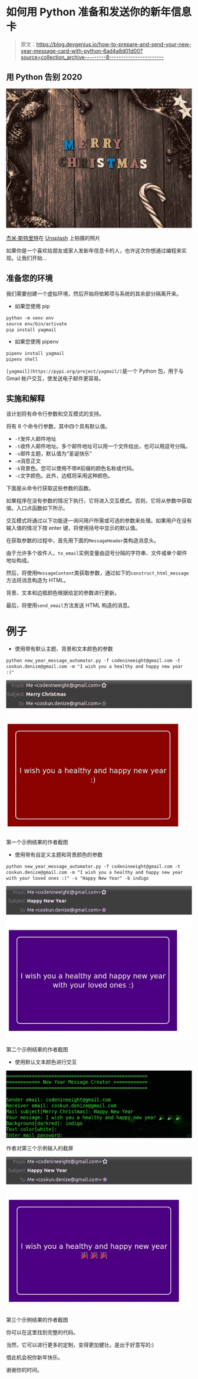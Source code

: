 # 如何用 Python 准备和发送你的新年信息卡

> 原文：<https://blog.devgenius.io/how-to-prepare-and-send-your-new-year-message-card-with-python-6ad4a8d01d00?source=collection_archive---------8----------------------->

## 用 Python 告别 2020

![](img/c96d14129a7887241d4caaaceff60707.png)

[杰米·斯特里特](https://unsplash.com/@jamie452?utm_source=medium&utm_medium=referral)在 [Unsplash](https://unsplash.com?utm_source=medium&utm_medium=referral) 上拍摄的照片

如果你是一个喜欢给朋友或家人发新年信息卡的人，也许这次你想通过编程来实现。让我们开始…

## 准备您的环境

我们需要创建一个虚拟环境，然后开始将依赖项与系统的其余部分隔离开来。

*   如果您使用 pip

```
python -m venv env
source env/bin/activate
pip install yagmail
```

*   如果您使用 pipenv

```
pipenv install yagmail
pipenv shell
```

`[yagmail](https://pypi.org/project/yagmail/)`是一个 Python 包，用于与 Gmail 帐户交互，使发送电子邮件更容易。

## 实施和解释

该计划将有命令行参数和交互模式的支持。

将有 6 个命令行参数，其中四个具有默认值。

*   `-f`发件人邮件地址
*   `-t`收件人邮件地址。多个邮件地址可以用一个文件给出，也可以用逗号分隔。
*   `-s`邮件主题，默认值为“圣诞快乐”
*   `-m`消息正文
*   `-b`背景色。您可以使用不带#前缀的颜色名称或代码。
*   `-c`文字颜色。此外，边框将采用这种颜色。

下面是从命令行获取这些参数的函数。

如果程序在没有参数的情况下执行，它将进入交互模式。否则，它将从参数中获取值。入口点函数如下所示。

交互模式将通过以下功能逐一询问用户所需或可选的参数来处理。如果用户在没有输入值的情况下按 enter 键，将使用括号中显示的默认值。

在获取参数的过程中，首先用下面的`MessageHeader`类构造消息头。

由于允许多个收件人，`to_email`实例变量由逗号分隔的字符串、文件或单个邮件地址构成。

然后，将使用`MessageContent`类获取参数，通过如下的`construct_html_message`方法将消息构造为 HTML。

背景、文本和边框颜色根据给定的参数进行更新。

最后，将使用`send_email`方法发送 HTML 构造的消息。

# 例子

*   使用带有默认主题、背景和文本颜色的参数

```
python new_year_message_automator.py -f codenineeight@gmail.com -t coskun.denize@gmail.com -m "I wish you a healthy and happy new year :)"
```

![](img/a46abf4daeee8d494bbcf1c1eb65efb4.png)

第一个示例结果的作者截图

*   使用带有自定义主题和背景颜色的参数

```
python new_year_message_automator.py -f codenineeight@gmail.com -t coskun.denize@gmail.com -m "I wish you a healthy and happy new year with your loved ones :)" -s "Happy New Year" -b indigo
```

![](img/89c770e5db640d65fb05cd3afb2a1b68.png)

第二个示例结果的作者截图

*   使用默认文本颜色进行交互

![](img/a08a2d800f03cf7433c5f07ab5c28ed6.png)

作者对第三个示例输入的截屏

![](img/bb788a88c36fb066cbc5322189d46889.png)

第三个示例结果的作者截图

你可以在这里找到完整的代码。

当然，它可以进行更多的定制，变得更加健壮。是出于好意写的:)

借此机会祝你新年快乐。

谢谢你的时间。